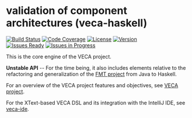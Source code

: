 # validation of component architectures (veca-haskell)

[![Build Status](https://img.shields.io/travis/pascalpoizat/vecahaskell/master.svg?style=flat-square)](https://travis-ci.org/pascalpoizat/vecahaskell)
[![Code Coverage](https://img.shields.io/coveralls/pascalpoizat/vecahaskell/master.svg?style=flat-square)](https://coveralls.io/github/pascalpoizat/vecahaskell)
[![License](https://img.shields.io/badge/license-Apache%20License%202.0-blue.svg?style=flat-square)](LICENSE)
[![Version](https://img.shields.io/badge/version-0.1.0.0-orange.svg?style=flat-square&label=version)](vecahaskell.cabal)<br/>
[![Issues Ready](https://img.shields.io/github/issues-raw/pascalpoizat/vecahaskell/ready.svg?style=flat-square&label=issues%20ready%20for%20development)](https://waffle.io/pascalpoizat/vecahaskell)
[![Issues in Progress](https://img.shields.io/github/issues-raw/pascalpoizat/vecahaskell/in%20progress.svg?style=flat-square&label=issues%20in%20progress)](https://waffle.io/pascalpoizat/vecahaskell)

<!--
[![Version](https://img.shields.io/hackage/v/vecahaskell.svg?label=version&amp;style=flat-square)](https://hackage.haskell.org/package/vecahaskell)
-->

This is the core engine of the VECA project. 

**Unstable API** -- For the time being, it also includes elements relative to the refactoring and generalization of the [FMT project](https://pascalpoizat.github.io/fmt-java) from Java to Haskell.

For an overview of the VECA project features and objectives, see [VECA project](https://pascalpoizat.github.io/veca-ide).

For the XText-based VECA DSL and its integration with the IntelliJ IDE, see [veca-ide](https://github.com/pascalpoizat/veca-ide).


